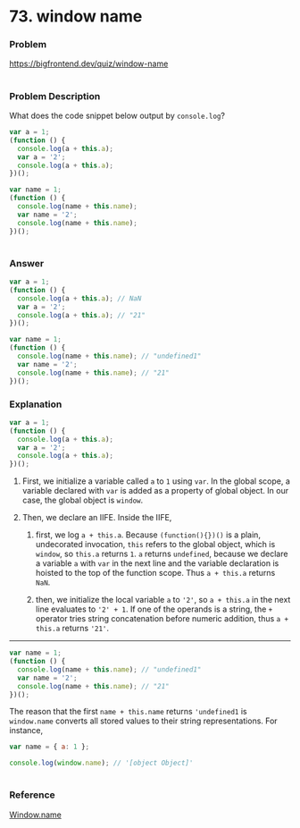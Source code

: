 # 73. window name

### Problem

https://bigfrontend.dev/quiz/window-name

#

### Problem Description

What does the code snippet below output by `console.log`?

```js
var a = 1;
(function () {
  console.log(a + this.a);
  var a = '2';
  console.log(a + this.a);
})();

var name = 1;
(function () {
  console.log(name + this.name);
  var name = '2';
  console.log(name + this.name);
})();
```

#

### Answer

```js
var a = 1;
(function () {
  console.log(a + this.a); // NaN
  var a = '2';
  console.log(a + this.a); // "21"
})();

var name = 1;
(function () {
  console.log(name + this.name); // "undefined1"
  var name = '2';
  console.log(name + this.name); // "21"
})();
```

### Explanation

```js
var a = 1;
(function () {
  console.log(a + this.a);
  var a = '2';
  console.log(a + this.a);
})();
```

1. First, we initialize a variable called `a` to `1` using `var`. In the global scope, a variable declared with `var` is added as a property of global object. In our case, the global object is `window`.

2. Then, we declare an IIFE. Inside the IIFE,

   1. first, we log `a + this.a`. Because `(function(){})()` is a plain, undecorated invocation, `this` refers to the global object, which is `window`, so `this.a` returns `1`. `a` returns `undefined`, because we declare a variable `a` with `var` in the next line and the variable declaration is hoisted to the top of the function scope. Thus `a + this.a` returns `NaN`.

   2. then, we initialize the local variable `a` to `'2'`, so `a + this.a` in the next line evaluates to `'2' + 1`. If one of the operands is a string, the `+` operator tries string concatenation before numeric addition, thus `a + this.a` returns `'21'`.

---

```js
var name = 1;
(function () {
  console.log(name + this.name); // "undefined1"
  var name = '2';
  console.log(name + this.name); // "21"
})();
```

The reason that the first `name + this.name` returns `'undefined1` is `window.name` converts all stored values to their string representations. For instance,

```js
var name = { a: 1 };

console.log(window.name); // '[object Object]'
```

#

### Reference

[Window.name](https://developer.mozilla.org/en-US/docs/Web/API/Window/name)
